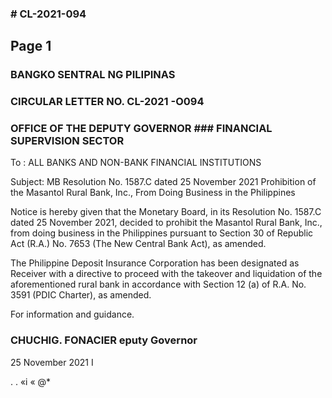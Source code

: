 ### # CL-2021-094

## Page 1

### BANGKO SENTRAL NG PILIPINAS

### CIRCULAR LETTER NO. CL-2021 -O094

### OFFICE OF THE DEPUTY GOVERNOR ### FINANCIAL SUPERVISION SECTOR

To : ALL BANKS AND NON-BANK FINANCIAL INSTITUTIONS

Subject: MB Resolution No. 1587.C dated 25 November 2021 Prohibition of the Masantol Rural Bank, Inc., From Doing Business in the Philippines

Notice is hereby given that the Monetary Board, in its Resolution No. 1587.C dated 25 November 2021, decided to prohibit the Masantol Rural Bank, Inc., from doing business in the Philippines pursuant to Section 30 of Republic Act (R.A.) No. 7653 (The New Central Bank Act), as amended.

The Philippine Deposit Insurance Corporation has been designated as Receiver with a directive to proceed with the takeover and liquidation of the aforementioned rural bank in accordance with Section 12 (a) of R.A. No. 3591 (PDIC Charter), as amended.

For information and guidance.

### CHUCHIG. FONACIER eputy Governor

25 November 2021 I

. . «i « @* 